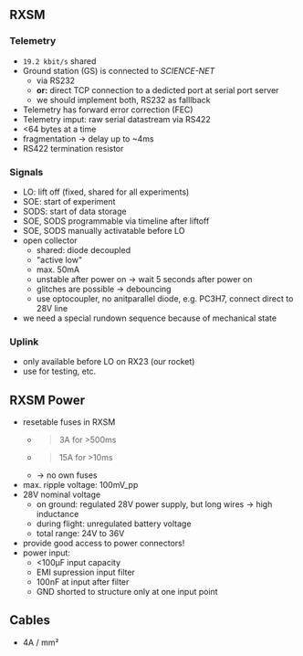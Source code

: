 ## RXSM

### Telemetry
* `19.2 kbit/s` shared
* Ground station (GS) is connected to *SCIENCE-NET*
    * via RS232
    * **or:** direct TCP connection to a dedicted port at serial port server
    * we should implement both, RS232 as falllback
* Telemetry has forward error correction (FEC)
* Telemetry imput: raw serial datastream via RS422
* <64 bytes at a time
* fragmentation -> delay up to ~4ms
* RS422 termination resistor

### Signals
* LO: lift off (fixed, shared for all experiments)
* SOE: start of experiment
* SODS: start of data storage
* SOE, SODS programmable via timeline after liftoff
* SOE, SODS manually activatable before LO
* open collector
    * shared: diode decoupled
    * "active low"
    * max. 50mA
    * unstable after power on -> wait 5 seconds after power on
    * glitches are possible -> debouncing
    * use optocoupler, no anitparallel diode, e.g. PC3H7, connect direct to 28V line
* we need a special rundown sequence because of mechanical state

### Uplink
* only available before LO on RX23 (our rocket)
* use for testing, etc.


## RXSM Power
* resetable fuses in RXSM
    * >3A for >500ms
    * >15A for >10ms
    * -> no own fuses
* max. ripple voltage: 100mV_pp
* 28V nominal voltage
    * on ground: regulated 28V power supply, but long wires -> high inductance
    * during flight: unregulated battery voltage
    * total range: 24V to 36V
* provide good access to power connectors!
* power input:
    * <100µF input capacity
    * EMI supression input filter
    * 100nF at input after filter
    * GND shorted to structure only at one input point

## Cables
* 4A / mm²
